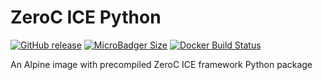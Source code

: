 # ZeroC ICE Python
[![GitHub release](http://goozler.ru/github/release/goozler/zeroc_ice_python.svg?style=flat-square)](https://github.com/goozler/zeroc_ice_python/releases) [![MicroBadger Size](http://goozler.ru/microbadger/image-size/goozler/zeroc_ice_python.svg?style=flat-square)](https://hub.docker.com/r/goozler/zeroc_ice_python/) [![Docker Build Status](http://goozler.ru/docker/build/goozler/zeroc_ice_python.svg?style=flat-square)](https://hub.docker.com/r/goozler/zeroc_ice_python/builds)

An Alpine image with precompiled ZeroC ICE framework Python package
